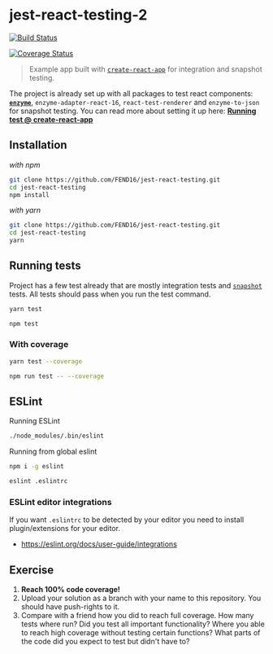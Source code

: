 # jest-react-testing-2

[![Build Status](https://travis-ci.org/jesperengstrom/jest-login.svg?branch=jesper_engstrom)](https://travis-ci.org/jesperengstrom/jest-login)

[![Coverage Status](https://coveralls.io/repos/github/jesperengstrom/jest-login/badge.svg?branch=jesper_engstrom)](https://coveralls.io/github/jesperengstrom/jest-login?branch=jesper_engstrom)

>Example app built with [`create-react-app`](https://github.com/facebookincubator/create-react-app) for integration and snapshot testing.

The project is already set up with all packages to test react components: [**`enzyme`**](http://airbnb.io/enzyme/docs/api/), `enzyme-adapter-react-16`, `react-test-renderer` and `enzyme-to-json` for snapshot testing. You can read more about setting it up here: [**Running test @ create-react-app**](https://github.com/facebookincubator/create-react-app/blob/master/packages/react-scripts/template/README.md#running-tests)


## Installation

_with npm_
```bash
git clone https://github.com/FEND16/jest-react-testing.git
cd jest-react-testing
npm install
```
_with yarn_
```bash
git clone https://github.com/FEND16/jest-react-testing.git
cd jest-react-testing
yarn
```

## Running tests

Project has a few test already that are mostly integration tests and [`snapshot`](https://facebook.github.io/jest/docs/en/snapshot-testing.html) tests. All tests should pass when you run the test command.

```bash
yarn test
```
```bash
npm test
```

### With coverage

```bash
yarn test --coverage
```

```bash
npm run test -- --coverage
```

## ESLint

Running ESLint

```bash
./node_modules/.bin/eslint
```

Running from global eslint

```bash
npm i -g eslint
```

```bash
eslint .eslintrc
```

### ESLint editor integrations

If you want `.eslintrc` to be detected by your editor you need to install plugin/extensions for your editor.

* https://eslint.org/docs/user-guide/integrations

## Exercise

1. **Reach 100% code coverage!**
2. Upload your solution as a branch with your name to this repository. You should have push-rights to it.
3. Compare with a friend how you did to reach full coverage. How many tests where run? Did you test all important functionality? Where you able to reach high coverage without testing certain functions? What parts of the code did you expect to test but didn't have to?
